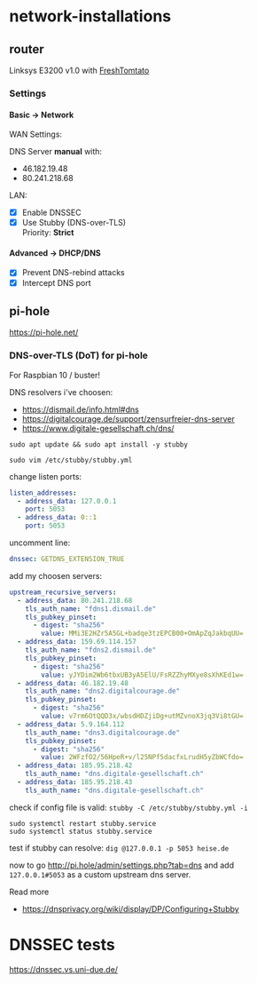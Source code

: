# network-installations

## router

Linksys E3200 v1.0 with [FreshTomtato](https://freshtomato.org)

### Settings

#### Basic -> Network

WAN Settings:

DNS Server **manual** with:
* 46.182.19.48
* 80.241.218.68

LAN:

- [x] Enable DNSSEC
- [x] Use Stubby (DNS-over-TLS)  
  Priority: **Strict**
  
#### Advanced -> DHCP/DNS

- [x] Prevent DNS-rebind attacks
- [x] Intercept DNS port

## pi-hole

https://pi-hole.net/

### DNS-over-TLS (DoT) for pi-hole

For Raspbian 10 / buster!

DNS resolvers i've choosen:
* https://dismail.de/info.html#dns
* https://digitalcourage.de/support/zensurfreier-dns-server
* https://www.digitale-gesellschaft.ch/dns/

`sudo apt update && sudo apt install -y stubby`

`sudo vim /etc/stubby/stubby.yml`

change listen ports:
```yaml
listen_addresses:
  - address_data: 127.0.0.1
    port: 5053
  - address_data: 0::1
    port: 5053
```

uncomment line:

```yaml
dnssec: GETDNS_EXTENSION_TRUE
```

add my choosen servers:
```yaml
upstream_recursive_servers:
  - address_data: 80.241.218.68
    tls_auth_name: "fdns1.dismail.de"
    tls_pubkey_pinset:
      - digest: "sha256"
        value: MMi3E2HZr5A5GL+badqe3tzEPCB00+OmApZqJakbqUU=
  - address_data: 159.69.114.157
    tls_auth_name: "fdns2.dismail.de"
    tls_pubkey_pinset:
      - digest: "sha256"
        value: yJYDim2Wb6tbxUB3yA5ElU/FsRZZhyMXye8sXhKEd1w=
  - address_data: 46.182.19.48
    tls_auth_name: "dns2.digitalcourage.de"
    tls_pubkey_pinset:
      - digest: "sha256"
        value: v7rm6OtQQD3x/wbsdHDZjiDg+utMZvnoX3jq3Vi8tGU=
  - address_data: 5.9.164.112
    tls_auth_name: "dns3.digitalcourage.de"
    tls_pubkey_pinset:
      - digest: "sha256"
        value: 2WFzfO2/56HpeR+v/l25NPf5dacfxLrudH5yZbWCfdo=
  - address_data: 185.95.218.42
    tls_auth_name: "dns.digitale-gesellschaft.ch"
  - address_data: 185.95.218.43
    tls_auth_name: "dns.digitale-gesellschaft.ch"
```

check if config file is valid: `stubby -C /etc/stubby/stubby.yml -i`

```
sudo systemctl restart stubby.service
sudo systemctl status stubby.service
```

test if stubby can resolve:
`dig @127.0.0.1 -p 5053 heise.de`

now to go http://pi.hole/admin/settings.php?tab=dns and add `127.0.0.1#5053` as a custom upstream dns server.

 Read more
 * https://dnsprivacy.org/wiki/display/DP/Configuring+Stubby
 
 # DNSSEC tests
 
 https://dnssec.vs.uni-due.de/
